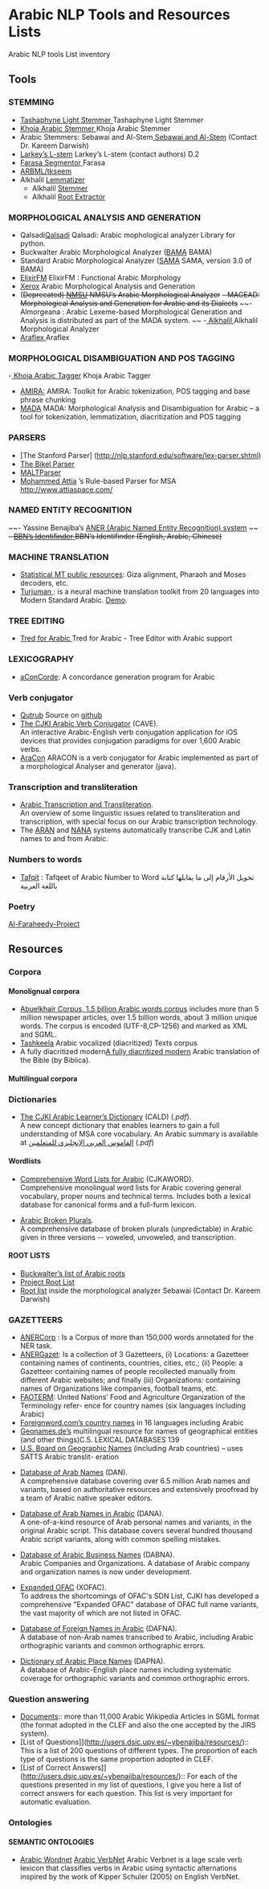 # Arabic NLP Tools and Resources Lists

Arabic NLP tools List inventory 

## Tools
### STEMMING
- [Tashaphyne Light Stemmer ](https://pypi.org/project/Tashaphyne/) Tashaphyne Light Stemmer 
- [Khoja Arabic Stemmer ](http://zeus.cs.pacificu.edu/shereen/research.htm#stemming) Khoja Arabic Stemmer 
- Arabic Stemmers: Sebawai and Al-Stem[ Sebawai and Al-Stem](http://tides.umiacs.umd.edu/software.html)  (Contact Dr. Kareem Darwish)
- [Larkey’s L-stem](http://www.springerlink.com/content/pr215t0701804h3g/) Larkey’s L-stem (contact authors)
D.2
- [Farasa Segmentor ](https://github.com/qcri/FarasaSegmenter) Farasa 
- [ARBML/tkseem](https://github.com/ARBML/tkseem/)
- Alkhalil [Lemmatizer](http://oujda-nlp-team.net/2022/04/27/alkhalil-lemmatizer/)
   - Alkhalil [Stemmer ](http://oujda-nlp-team.net/2022/04/27/alkhalil-stemmer/)
   - Alkhalil [Root Extractor](http://oujda-nlp-team.net/2022/04/27/alkhalil-rootextractor/) 


### MORPHOLOGICAL ANALYSIS AND GENERATION
- Qalsadi[Qalsadi](http://github.com/linuxscout/qalsadi)  Qalsadi: Arabic mophological analyzer Library for python.
- Buckwalter Arabic Morphological Analyzer ([BAMA](https://catalog.ldc.upenn.edu/LDC2004L02) BAMA) 
- Standard Arabic Morphological Analyzer ([SAMA](https://catalog.ldc.upenn.edu/LDC2010L01) SAMA, version 3.0 of BAMA)
- [ElixirFM](https://sourceforge.net/projects/elixir-fm/) ElixirFM : Functional Arabic Morphology
- [Xerox](http://ftp.xrce.xerox.com/competencies/content-analysis/arabic/input/paste_input.html) Arabic Morphological Analysis and Generation
- (~~Deprecated) [NMSU](http://crl.nmsu.edu/Resources/lang_res/arabic.html) NMSU’s Arabic Morphological Analyzer~~
~~- MAGEAD: Morphological Analysis and Generation for Arabic and its Dialects~~
~~- Almorgeana : Arabic Lexeme-based Morphological Generation and Analysis is distributed as part of the MADA system.
~~
-[ Alkhalil ](http://oujda-nlp-team.net/ar/programms-ar/alkhalil-morphology-2-ar/)  Alkhalil Morphological Analyzer 
- [Araflex ](http://lexanalysis.com/araflex/araflex.html) Araflex 


### MORPHOLOGICAL DISAMBIGUATION AND POS TAGGING
-[ Khoja Arabic Tagger](http://zeus.cs.pacificu.edu/shereen/research.htm#tagging)  Khoja Arabic Tagger
- [AMIRA:](http://nlp.ldeo.columbia.edu/amira/) AMIRA: Toolkit for Arabic tokenization, POS tagging and base phrase chunking
- [MADA](http://www1.ccls.columbia.edu/~cadim/MADA.html) MADA: Morphological Analysis and Disambiguation for Arabic – a tool for tokenization, lemmatization, diacritization and POS tagging

### PARSERS
- [The Stanford Parser] (http://nlp.stanford.edu/software/lex-parser.shtml)
- [The Bikel Parser](http://www.cis.upenn.edu/~dbikel/software.html#stat-parser)
- [MALTParser]( http://maltparser.org/)
- [Mohammed Attia](http://www.attiaspace.com/) ’s Rule-based Parser for MSA http://www.attiaspace.com/




### NAMED ENTITY RECOGNITION
~~- Yassine Benajiba’s [ANER (Arabic Named Entity Recognition) system](http://www1.ccls.columbia.edu/~ybenajiba/downloads.html) ~~
~~- [BBN’s Identifinder ](http://www.bbn.com/technology/speech/identifinder) BBN’s Identifinder (English, Arabic, Chinese)~~

### MACHINE TRANSLATION
- [Statistical MT public resources](http://www.statmt.org/): Giza alignment, Pharaoh and Moses decoders, etc.
- [Turjuman ](https://github.com/UBC-NLP/turjuman): is a neural machine translation toolkit from 20 languages into Modern Standard Arabic. [Demo](https://demos.dlnlp.ai/turjuman/).

### TREE EDITING
- [Tred for Arabic ](https://ufal.mff.cuni.cz/padt/PADT_1.0/docs/index.html) Tred for Arabic - Tree Editor with Arabic support
### LEXICOGRAPHY
- [aConCorde](https://www.andy-roberts.net/coding/aconcorde): A concordance generation program for Arabic


### Verb conjugator 
* [Qutrub](http://qutrub.arabeyes.org) Source on [github](http://github.com/linuxscout/qutrub)
*   [The CJKI Arabic Verb Conjugator](http://www.kanji.org/cjk/arabic/cave/cave.htm) (CAVE).  
    An interactive Arabic-English verb conjugation application for iOS devices that provides conjugation paradigms for over 1,600 Arabic verbs.
* [AraCon](https://github.com/JaouadMousser/Aracon) ARACON is a verb conjugator for Arabic implemented as part of a morphological Analyser and generator (java). 

### Transcription and transliteration 
*   [Arabic Transcription and Transliteration](http://www.kanji.org/cjk/trans/transsum.htm).  
    An overview of some linguistic issues related to transliteration and transcription, with special focus on our Arabic transcription technology.
*   The [ARAN](aran.htm) and [NANA](http://www.kanji.org/cjk/arabic/nana.htm) systems automatically transcribe CJK and Latin names to and from Arabic.

### Numbers to words
* [Tafqit](https://github.com/MohsenAlyafei/tafqit) : Tafqeet of Arabic Number to Word تحويل الأرقام إلى ما يقابلها كتابة باللغة العربية 

### Poetry 
[Al-Faraheedy-Project](https://github.com/MukhtarSayedSaleh/Al-Faraheedy-Project)

## Resources
### Corpora
#### Monolignual corpora
- [Abuelkhair Corpus, 1.5 billion Arabic words corpus](http://www.abuelkhair.net/index.php/en/arabic/abu-el-khair-corpus)
 includes more than 5 million newspaper articles, over 1.5 billion words, about 3 million unique words. The corpus is encoded (UTF-8,CP-1256)  and marked as XML and SGML.
- [Tashkeela](http://tashkeela.sf.net) Arabic vocalized (diacritized) Texts corpus
- A fully diacritized modern[A fully diacritized modern](http://www.biblegateway.com/versions/?action=getVersionInfo&vid=28)  Arabic translation of the Bible (by Biblica).
#### Multilingual corpora


### Dictionaries

*   [The CJKI Arabic Learner’s Dictionary](http://www.kanji.org/kanji/dictionaries/cald/cald_overview.pdf) (CALD) (_.pdf_).  
    A new concept dictionary that enables learners to gain a full understanding of MSA core vocabulary. An Arabic summary is available at [القاموس العربي الإنجليزي للمتعلمين](http://www.kanji.org/kanji/dictionaries/cald/cald_overview_a.pdf) (_.pdf_)
    
#### Wordlists 
*   [Comprehensive Word Lists for Arabic](http://www.kanji.org/cjk/samples/cjkaword.htm) (CJKAWORD).  
    Comprehensive monolingual word lists for Arabic covering general vocabulary, proper nouns and technical terms. Includes both a lexical database for canonical forms and a full-furm lexicon.

*   [Arabic Broken Plurals](http://www.kanji.org/cjk/arabic/plurals8.htm).  
    A comprehensive database of broken plurals (unpredictable) in Arabic given in three versions -- voweled, unvoweled, and transcription.
    
#### ROOT LISTS
- [Buckwalter’s list of Arabic roots](http://www.angelfire.com/tx4/lisan/roots1.htm)
- [Project Root List](http://www.studyquran.co.uk/PRLonline.htm)
- [Root list](http://tides.umiacs.umd.edu/software.html) inside the morphological analyzer Sebawai (Contact Dr. Kareem Darwish)

### GAZETTEERS
- [ANERCorp](http://users.dsic.upv.es/~ybenajiba/resources/) : Is a Corpus of more than 150,000 words annotated for the NER task.
- [ANERGazet](http://users.dsic.upv.es/~ybenajiba/resources/): Is a collection of 3 Gazetteers, (i) Locations: a Gazetteer containing names of continents, countries, cities, etc.; (ii) People: a Gazetteer containing names of people recollected manually from different Arabic websites; and finally (iii) Organizations: containing names of Organizations like companies, football teams, etc.
- [FAOTERM](http://www.fao.org/faoterm): United Nations’ Food and Agriculture Organization of the Terminology refer-
ence for country names (six languages including Arabic)
- [Foreignword.com’s country names](http://www.foreignword.com/countries/) in 16 languages including Arabic
- [Geonames.de’s](http://www.geonames.de) multilingual resource for names of geographical entities (and other things)C.5. LEXICAL DATABASES
139
- [U.S. Board on Geographic Names](http://geonames.usgs.gov/) (including Arab countries) – uses SATTS Arabic translit-
eration
*   [Database of Arab Names](http://www.kanji.org/cjk/arabic/dan.htm) (DAN).  
    A comprehensive database covering over 6.5 million Arab names and variants, based on authoritative resources and extensively proofread by a team of Arabic native speaker editors.


*   [Database of Arab Names in Arabic](http://www.kanji.org/cjk/arabic/dana.htm) (DANA).  
    A one-of-a-kind resource of Arab personal names and variants, in the original Arabic script. This database covers several hundred thousand Arabic script variants, along with common spelling mistakes.


*   [Database of Arabic Business Names](http://www.kanji.org/cjk/arabic/dabna.htm) (DABNA).  
    Arabic Companies and Organizations. A database of Arabic company and organization names is now under development.

*   [Expanded OFAC](http://www.kanji.org/cjk/arabic/xofac.htm) (XOFAC).  
    To address the shortcomings of OFAC's SDN List, CJKI has developed a comprehensive "Expanded OFAC" database of OFAC full name variants, the vast majority of which are not listed in OFAC.

*   [Database of Foreign Names in Arabic](http://www.kanji.org/cjk/arabic/dafna.htm) (DAFNA).  
    A database of non-Arab names transcribed to Arabic, including Arabic orthographic variants and common orthographic errors.

*   [Dictionary of Arabic Place Names](http://www.kanji.org/cjk/arabic/dapna.htm) (DAPNA).  
    A database of Arabic-English place names including systematic coverage for orthographic variants and common orthographic errors.








### Question answering 
- [Documents](http://users.dsic.upv.es/~ybenajiba/resources/):: more than 11,000 Arabic Wikipedia Articles in SGML format (the format adopted in the CLEF and also the one accepted by the JIRS system). 	
- [List of Questions]](http://users.dsic.upv.es/~ybenajiba/resources/):: This is a list of 200 questions of different types. The proportion of each type of questions is the same proportion adopted in CLEF. 	
- [List of Correct Answers]](http://users.dsic.upv.es/~ybenajiba/resources/):: For each of the questions presented in my list of questions, I give you here a list of correct answers for each question. This list is very important for automatic evaluation. 	
### Ontologies
#### SEMANTIC ONTOLOGIES
- [Arabic Wordnet](http://www.globalwordnet.org/AWN/)
[Arabic VerbNet](https://github.com/JaouadMousser/Arabic-Verbnet) Arabic Verbnet is a lage scale verb lexicon that classifies verbs in Arabic using syntactic alternations inspired by the work of Kipper Schuler (2005) on English VerbNet. 
